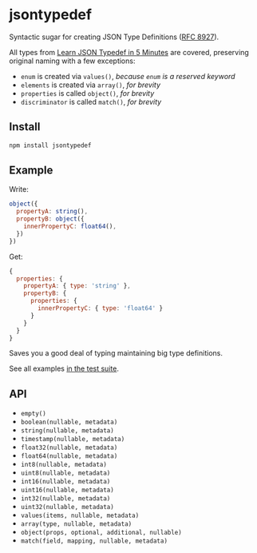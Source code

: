 # jsontypedef

Syntactic sugar for creating JSON Type Definitions ([RFC 8927](https://jsontypedef.com/)).

All types from [Learn JSON Typedef in 5 Minutes](https://jsontypedef.com/docs/jtd-in-5-minutes/) are covered, preserving original naming with a few exceptions: 

- `enum` is created via `values()`, _because `enum` is a reserved keyword_
- `elements` is created via `array()`, _for brevity_
- `properties` is called `object()`, _for brevity_
- `discriminator` is called `match()`, _for brevity_

## Install

```bash
npm install jsontypedef
```

## Example

Write:

```js
object({
  propertyA: string(),
  propertyB: object({
    innerPropertyC: float64(),
  })
})
```

Get:

```js
{
  properties: {
    propertyA: { type: 'string' },
    propertyB: {
      properties: {
        innerPropertyC: { type: 'float64' }
      }
    }
  }
}
```

Saves you a good deal of typing maintaining big type definitions.

See all examples [in the test suite](https://github.com/galvez/jsontypedef/blob/main/test.js).

## API

- `empty()`
- `boolean(nullable, metadata)`
- `string(nullable, metadata)`
- `timestamp(nullable, metadata)`
- `float32(nullable, metadata)`
- `float64(nullable, metadata)`
- `int8(nullable, metadata)`
- `uint8(nullable, metadata)`
- `int16(nullable, metadata)`
- `uint16(nullable, metadata)`
- `int32(nullable, metadata)`
- `uint32(nullable, metadata)`
- `values(items, nullable, metadata)`
- `array(type, nullable, metadata)`
- `object(props, optional, additional, nullable)`
- `match(field, mapping, nullable, metadata)`
